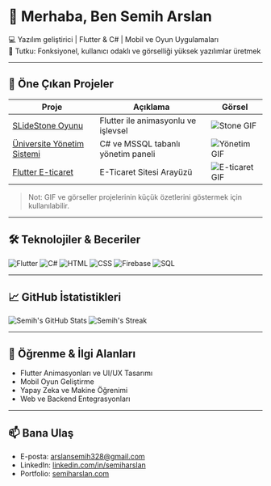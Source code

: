 # 👋 Merhaba, Ben Semih Arslan

💻 Yazılım geliştirici | Flutter & C# | Mobil ve Oyun Uygulamaları  
🎯 Tutku: Fonksiyonel, kullanıcı odaklı ve görselliği yüksek yazılımlar üretmek  

---

## 🚀 Öne Çıkan Projeler

| Proje | Açıklama | Görsel |
|-------|----------|--------|
| [SLideStone Oyunu](link) | Flutter ile animasyonlu ve işlevsel | ![Stone GIF](link.gif) |
| [Üniversite Yönetim Sistemi](link) | C# ve MSSQL tabanlı yönetim paneli | ![Yönetim GIF](link.gif) |
| [Flutter E-ticaret](link) | E-Ticaret Sitesi Arayüzü | ![E-ticaret GIF](link.gif) |

> Not: GIF ve görseller projelerinin küçük özetlerini göstermek için kullanılabilir.

---

## 🛠️ Teknolojiler & Beceriler

![Flutter](https://img.shields.io/badge/Flutter-02569B?style=for-the-badge&logo=flutter&logoColor=white)
![C#](https://img.shields.io/badge/C%23-239120?style=for-the-badge&logo=c-sharp&logoColor=white)
![HTML](https://img.shields.io/badge/HTML-E34F26?style=for-the-badge&logo=html5&logoColor=white)
![CSS](https://img.shields.io/badge/CSS-1572B6?style=for-the-badge&logo=css3&logoColor=white)
![Firebase](https://img.shields.io/badge/Firebase-FFCA28?style=for-the-badge&logo=firebase&logoColor=black)
![SQL](https://img.shields.io/badge/SQL-4479A1?style=for-the-badge&logo=mysql&logoColor=white)

---

## 📈 GitHub İstatistikleri

![Semih's GitHub Stats](https://github-readme-stats.vercel.app/api?username=KULLANICI_ADIN&show_icons=true&theme=radical)
![Semih's Streak](https://github-readme-streak-stats.herokuapp.com/?user=KULLANICI_ADIN&theme=radical)

---

## 🌱 Öğrenme & İlgi Alanları
- Flutter Animasyonları ve UI/UX Tasarımı
- Mobil Oyun Geliştirme
- Yapay Zeka ve Makine Öğrenimi
- Web ve Backend Entegrasyonları

---

## 📫 Bana Ulaş
- E-posta: [arslansemih328@gmail.com](mailto:arslansemih328@gmail.com)
- LinkedIn: [linkedin.com/in/semiharslan](https://linkedin.com/in/semiharslan)
- Portfolio: [semiharslan.com](https://semiharslan.com)
